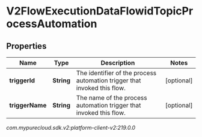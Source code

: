 # V2FlowExecutionDataFlowidTopicProcessAutomation


## Properties

| Name | Type | Description | Notes |
| ------------ | ------------- | ------------- | ------------- |
| **triggerId** | **String** | The identifier of the process automation trigger that invoked this flow. |  [optional] |
| **triggerName** | **String** | The name of the process automation trigger that invoked this flow. |  [optional] |




_com.mypurecloud.sdk.v2:platform-client-v2:219.0.0_
